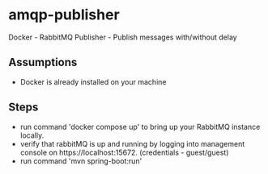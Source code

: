 # amqp-publisher
Docker - RabbitMQ Publisher - Publish messages with/without delay

## Assumptions
 - Docker is already installed on your machine

 ## Steps

 - run command 'docker compose up' to bring up your RabbitMQ instance locally.
 - verify that rabbitMQ is up and running by logging into management console on https://localhost:15672. (credentials - guest/guest)
 - run command 'mvn spring-boot:run'
